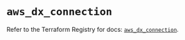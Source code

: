 # `aws_dx_connection`

Refer to the Terraform Registry for docs: [`aws_dx_connection`](https://registry.terraform.io/providers/hashicorp/aws/6.14.0/docs/resources/dx_connection).
